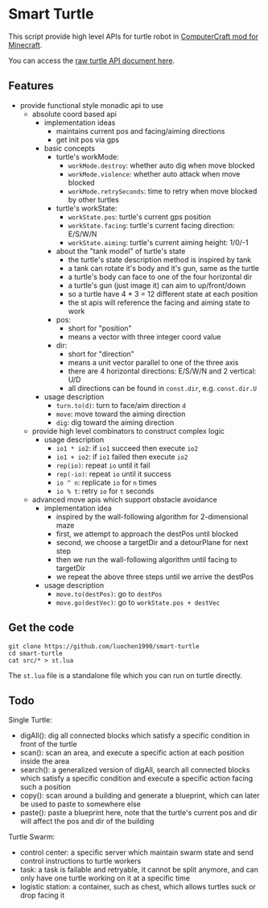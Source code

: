 Smart Turtle
============

This script provide high level APIs for turtle robot in [ComputerCraft mod for Minecraft](https://github.com/dan200/ComputerCraft).

You can access the [raw turtle API document here](http://www.computercraft.info/wiki/Turtle_(API)).

Features
--------

* provide functional style monadic api to use
    - absolute coord based api
        * implementation ideas
            - maintains current pos and facing/aiming directions
            - get init pos via gps
        * basic concepts
            - turtle's workMode:
                * `workMode.destroy`: whether auto dig when move blocked
                * `workMode.violence`: whether auto attack when move blocked
                * `workMode.retrySeconds`: time to retry when move blocked by other turtles
            - turtle's workState:
                * `workState.pos`: turtle's current gps position
                * `workState.facing`: turtle's current facing direction: E/S/W/N
                * `workState.aiming`: turtle's current aiming height: 1/0/-1
            - about the "tank model" of turtle's state
                * the turtle's state description method is inspired by tank
                * a tank can rotate it's body and it's gun, same as the turtle
                * a turtle's body can face to one of the four horizontal dir
                * a turtle's gun (just image it) can aim to up/front/down
                * so a turtle have 4 * 3 = 12 different state at each position
                * the st apis will reference the facing and aiming state to work
            - pos:
                * short for "position"
                * means a vector with three integer coord value
            - dir:
                * short for "direction"
                * means a unit vector parallel to one of the three axis
                * there are 4 horizontal directions: E/S/W/N and 2 vertical: U/D
                * all directions can be found in `const.dir`, e.g. `const.dir.U`
        * usage description
            - `turn.to(d)`: turn to face/aim direction `d`
            - `move`: move toward the aiming direction
            - `dig`: dig toward the aiming direction
    - provide high level combinators to construct complex logic
        * usage description
            - `io1 * io2`: if `io1` succeed then execute `io2`
            - `io1 + io2`: if `io1` failed then execute `io2`
            - `rep(io)`: repeat `io` until it fail
            - `rep(-io)`: repeat `io` until it success
            - `io ^ n`: replicate `io` for `n` times
            - `io % t`: retry `io` for `t` seconds
    - advanced move apis which support obstacle avoidance
        * implementation idea
            - inspired by the wall-following algorithm for 2-dimensional maze
            - first, we attempt to approach the destPos until blocked
            - second, we choose a targetDir and a detourPlane for next step
            - then we run the wall-following algorithm until facing to targetDir
            - we repeat the above three steps until we arrive the destPos
        * usage description
            - `move.to(destPos)`: go to `destPos`
            - `move.go(destVec)`: go to `workState.pos + destVec`

Get the code
------------

```
git clone https://github.com/luochen1990/smart-turtle
cd smart-turtle
cat src/* > st.lua
```

The `st.lua` file is a standalone file which you can run on turtle directly.

Todo
----

Single Turtle:

* digAll(): dig all connected blocks which satisfy a specific condition in front of the turtle
* scan(): scan an area, and execute a specific action at each position inside the area
* search(): a generalized version of digAll, search all connected blocks which satisfy a specific condition and execute a specific action facing such a position
* copy(): scan around a building and generate a blueprint, which can later be used to paste to somewhere else
* paste(): paste a blueprint here, note that the turtle's current pos and dir will affect the pos and dir of the building

Turtle Swarm:

* control center: a specific server which maintain swarm state and send control instructions to turtle workers
* task: a task is failable and retryable, it cannot be split anymore, and can only have one turtle working on it at a specific time
* logistic station: a container, such as chest, which allows turtles suck or drop facing it

